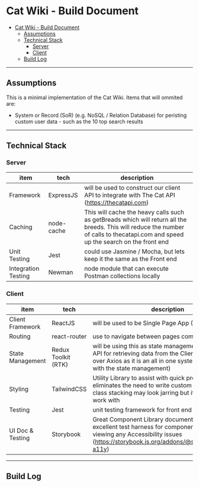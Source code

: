 # Cat Wiki - Build Document
- [Cat Wiki - Build Document](#cat-wiki---build-document)
  - [Assumptions](#assumptions)
  - [Technical Stack](#technical-stack)
    - [Server](#server)
    - [Client](#client)
  - [Build Log](#build-log)

---
## Assumptions
This is a minimal implementation of the Cat Wiki. Items that will ommited are:
- System or Record (SoR) (e.g. NoSQL / Relation Database) for peristing custom user data - such as the 10 top search results

---
## Technical Stack

### Server
| item                | tech       | description                                                                                                                                                                        |
| ------------------- | ---------- | ---------------------------------------------------------------------------------------------------------------------------------------------------------------------------------- |
| Framework           | ExpressJS  | will be used to construct our client API to integrate with The Cat API (https://thecatapi.com)                                                                                     |
| Caching             | node-cache | This will cache the heavy calls such as getBreads which will return all the breeds. This will reduce the number of calls to thecatapi.com and speed up the search on the front end |
| Unit Testing        | Jest       | could use Jasmine / Mocha, but lets keep it the same as the Front end                                                                                                              |
| Integration Testing | Newman     | node module that can execute Postman collections locally                                                                                                                           |

### Client
| item             | tech                | description                                                                                                                                                                                    |
| ---------------- | ------------------- | ---------------------------------------------------------------------------------------------------------------------------------------------------------------------------------------------- |
| Client Framework | ReactJS             | will be used to be Single Page App (SPA)                                                                                                                                                       |
| Routing          | react-router        | use to navigate between pages components                                                                                                                                                       |
| State Management | Redux Toolkit (RTK) | will be using this as state management + the Query API for retrieving data from the Client API (using this over Axios as it is an all in one system that integrates with the state management) |
| Styling          | TailwindCSS         | Utility Library to assist with quick prototyping and eliminates the need to write custom styles - the long class stacking may look jarring but it's quite nice to work with                    |
| Testing          | Jest                | unit testing framework for front end                                                                                                                                                           |
| UI Doc & Testing | Storybook           | Great Component Library documentation tool + excellent test harness for component building & viewing any Accessibility issues (https://storybook.js.org/addons/@storybook/addon-a11y)          |

---

## Build Log
